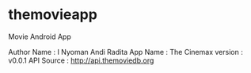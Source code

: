 # themovieapp

Movie Android App

Author Name : I Nyoman Andi Radita
App Name : The Cinemax
version : v0.0.1
API Source : http://api.themoviedb.org

